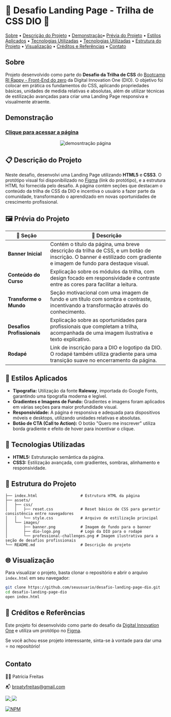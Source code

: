 
# 🚀 Desafio Landing Page - Trilha de CSS DIO 🚀

[Sobre](#sobre) • [Descrição do Projeto](#-descrição-do-projeto)  • [Demonstração](#demonstração)• [Prévia do Projeto](#previa-do-projeto) • [Estilos Aplicados](#-estilos-aplicados)  • [Tecnologias Utilizadas](#-estilos-aplicados) • [Tecnologias Utilizadas](#-tecnologias-utilizadas) • [Estrutura do Projeto](#-estrutura-do-projeto) • [Visualização](#-visualização) • [Créditos e Referências](#-créditos-e-referências) • [Contato](#contato) 

## Sobre

Projeto desenvolvido como parte do **Desafio da Trilha de CSS** do [Bootcamp RI Rappy - Front-End do zero](https://github.com/patyfreitasbr/bootcamp-frontend-do-zero-dio-ri-happy) da Digital Innovation One (DIO). O objetivo foi colocar em prática os fundamentos do CSS, aplicando propriedades básicas, unidades de medida relativas e absolutas, além de utilizar técnicas de estilização avançadas para criar uma Landing Page responsiva e visualmente atraente.

## Demonstração

### [ Clique para acessar a página](https://patyfreitasbr.github.io/trilha-css-desafio-01-landing-page/)
<center>

![demosntração página](https://blogger.googleusercontent.com/img/b/R29vZ2xl/AVvXsEgO8Xs6NumY5uuOahayOGZQ1nea5QEJujyzpeZkiSqv1uT51YvHrhn6ellLOfa4VZqGgWwV6n72-Elw5Rf1FoDguGUyPT8SO7Tozgtuw35UeKXKwQrSdhnbNUvL5pTZXBxBtKZFmYuxgFaGBSxzs8V_-1OoNgFcUqXfuXIxiXpvz_mPaLQkLoCMyk19aiwl/s16000/LandinPageDio.gif)
</center>

## 📋 Descrição do Projeto

Neste desafio, desenvolvi uma Landing Page utilizando **HTML5** e **CSS3**. O protótipo visual foi disponibilizado no [Figma](#) (link do protótipo), e a estrutura HTML foi fornecida pelo desafio. A página contém seções que destacam o conteúdo da trilha de CSS da DIO e incentiva o usuário a fazer parte da comunidade, transformando o aprendizado em novas oportunidades de crescimento profissional.



## 🖼️ Prévia do Projeto

| 📌 Seção | 📌 Descrição |
|----------|-------------|
| **Banner Inicial** | Contém o título da página, uma breve descrição da trilha de CSS, e um botão de inscrição. O banner é estilizado com gradiente e imagem de fundo para destaque visual. |
| **Conteúdo do Curso** | Explicação sobre os módulos da trilha, com design focado em responsividade e contraste entre as cores para facilitar a leitura. |
| **Transforme o Mundo** | Seção motivacional com uma imagem de fundo e um título com sombra e contraste, incentivando a transformação através do conhecimento. |
| **Desafios Profissionais** | Explicação sobre as oportunidades para profissionais que completam a trilha, acompanhada de uma imagem ilustrativa e texto explicativo. |
| **Rodapé** | Link de inscrição para a DIO e logotipo da DIO. O rodapé também utiliza gradiente para uma transição suave no encerramento da página. |



## 🎨 Estilos Aplicados

- **Tipografia:** Utilização da fonte **Raleway**, importada do Google Fonts, garantindo uma tipografia moderna e legível.
- **Gradientes e Imagens de Fundo:** Gradientes e imagens foram aplicados em várias seções para maior profundidade visual.
- **Responsividade:** A página é responsiva e adequada para dispositivos móveis e desktops, utilizando unidades relativas e absolutas.
- **Botão de CTA (Call to Action):** O botão "Quero me inscrever" utiliza borda gradiente e efeito de hover para incentivar o clique.
  


## 🚀 Tecnologias Utilizadas

- **HTML5:** Estruturação semântica da página.
- **CSS3:** Estilização avançada, com gradientes, sombras, alinhamento e responsividade.
  


## 📂 Estrutura do Projeto

```plaintext
├── index.html                   # Estrutura HTML da página
├── assets/
│   ├── css/
│   │   ├── reset.css            # Reset básico de CSS para garantir    consistência entre navegadores
│   │   └── style.css            # Arquivo de estilização principal
│   └── images/
│       ├── banner.png           # Imagem de fundo para o banner
│       ├── dio-logo.png         # Logo da DIO para o rodapé
│       └── professional-challenges.png # Imagem ilustrativa para a seção de desafios profissionais
└── README.md                    # Descrição do projeto
```



## 🌐 Visualização

Para visualizar o projeto, basta clonar o repositório e abrir o arquivo `index.html` em seu navegador:

```bash
git clone https://github.com/seuusuario/desafio-landing-page-dio.git
cd desafio-landing-page-dio
open index.html
```



## 📌 Créditos e Referências

Este projeto foi desenvolvido como parte do desafio da [Digital Innovation One](https://www.dio.me/sign-up?ref=2772EA2C589E462BB0C382518E0ACBA2) e utiliza um protótipo no [Figma](#).

Se você achou esse projeto interessante, sinta-se à vontade para dar uma ⭐ no repositório!


## Contato

👩‍💻 Patrícia Freitas

📬 brpatyfreitas@gmail.com

 <div><a href="https://www.linkedin.com/in/patyfreitasbr"><img src="https://img.shields.io/badge/LinkedIn-0077B5?style=for-the-badge&logo=linkedin&logoColor=white" target="_blank"></>
  <a href="https://www.instagram.com/patyfreitasbr"><img src="https://img.shields.io/badge/Instagram-E4405F?style=for-the-badge&logo=instagram&logoColor=white" target="_blank"></></div>

[![NPM](https://img.shields.io/npm/l/react)](https://github.com/patyfreitasbr/Google-Search-Page-Clone/blob/main/LICENSE)



